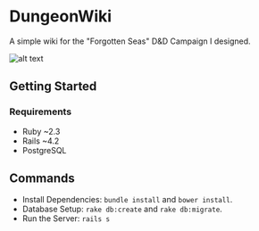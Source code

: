 # DungeonWiki
A simple wiki for the "Forgotten Seas" D&D Campaign I designed.

![alt text](https://i.imgur.com/PGAx88L.jpg)

## Getting Started

### Requirements
- Ruby ~2.3
- Rails ~4.2
- PostgreSQL

## Commands
- Install Dependencies: `bundle install` and `bower install`.
- Database Setup: `rake db:create` and `rake db:migrate`.
- Run the Server: `rails s`
